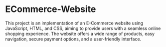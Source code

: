 # ECommerce-Website
This project is an implementation of an E-Commerce website using JavaScript, HTML, and CSS, aiming to provide users with a seamless online shopping experience. The website offers a wide range of products, easy navigation, secure payment options, and a user-friendly interface.
